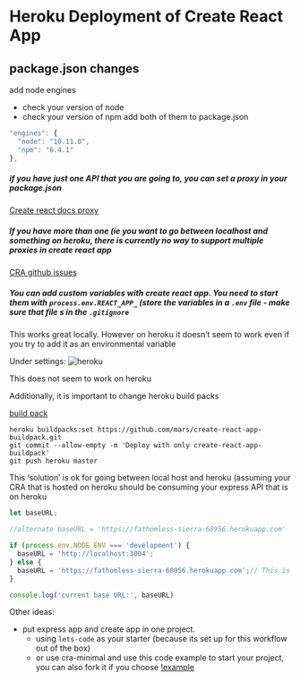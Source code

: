 # Heroku Deployment of Create React App

## package.json changes

add node engines
 - check your version of node
 - check your version of npm
add both of them to package.json

```js
"engines": {
  "node": "10.11.0",
  "npm": "6.4.1"
},
```


##### if you have just one API that you are going to, you can set a proxy in your package.json

[Create react docs proxy](https://facebook.github.io/create-react-app/docs/proxying-api-requests-in-development)

##### If you have more than one (ie you want to go between localhost and something on heroku, there is currently no way to support multiple proxies in create react app

[CRA github issues](https://github.com/facebook/create-react-app/issues/1780)


##### You can add custom variables with create react app. You need to start them with `process.env.REACT_APP_` (store the variables in a `.env` file - make sure that file s in the `.gitignore`

This works great locally. However on heroku it doesn’t seem to work even if you try to add it as an environmental variable 

Under settings:
![heroku](https://i.imgur.com/3fAKuYd.png)

This does not seem to work on heroku

Additionally, it is important to change heroku build packs

[build pack](https://elements.heroku.com/buildpacks/mars/create-react-app-buildpack)


```
heroku buildpacks:set https://github.com/mars/create-react-app-buildpack.git
git commit --allow-empty -m 'Deploy with only create-react-app-buildpack'
git push heroku master

```
This ‘solution’ is ok for going between local host and heroku (assuming your CRA that is hosted on heroku should be consuming your express API that is on heroku

```js
let baseURL;

//alternate baseURL = 'https://fathomless-sierra-68956.herokuapp.com'

if (process.env.NODE_ENV === 'development') {
  baseURL = 'http://localhost:3004';
} else {
  baseURL = 'https://fathomless-sierra-68956.herokuapp.com';// This is your heroku backend link
}

console.log('current base URL:', baseURL)
```

Other ideas:
- put express app and create app in one project.
    - using `lets-code` as your starter (because its set up for this workflow out of the box)
    - or use cra-minimal and use this code example to start your project, you can also fork it if you choose [!example](https://git.generalassemb.ly/arthurbernierjr/madeline_example)
